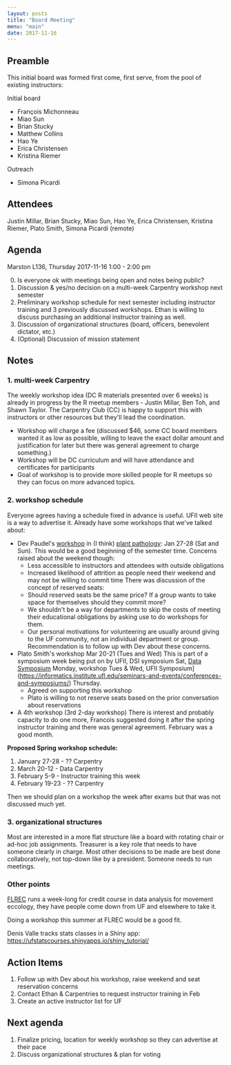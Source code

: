 ```yaml
---
layout: posts
title: "Board Meeting"
menu: "main"
date: 2017-11-16
---
```


## Preamble
This initial board was formed first come, first serve, from the pool of existing instructors:

Initial board

* François Michonneau
* Miao Sun
* Brian Stucky
* Matthew Collins
* Hao Ye
* Erica Christensen
* Kristina Riemer

Outreach

* Simona Picardi

## Attendees
Justin Millar, Brian Stucky, Miao Sun, Hao Ye, Erica Christensen, Kristina Riemer, Plato Smith, Simona Picardi (remote)

## Agenda

Marston L136, Thursday 2017-11-16 1:00 - 2:00 pm

0. Is everyone ok with meetings being open and notes being public?
1. Discussion & yes/no decision on a multi-week Carpentry workshop next semester
2. Preliminary workshop schedule for next semester including instructor training and 3 previously discussed workshops. Ethan is willing to discuss purchasing an additional instructor training as well.
3. Discussion of organizational structures (board, officers, benevolent dictator, etc.)
4. (Optional) Discussion of mission statement

## Notes

### 1. multi-week Carpentry
The weekly workshop idea (DC R materials presented over 6 weeks) is already in progress by the R meetup members - Justin Millar, Ben Toh, and Shawn Taylor. The Carpentry Club (CC) is happy to support this with instructors or other resources but they'll lead the coordination.
  - Workshop will charge a fee (discussed $46, some CC board members wanted it as low as possible, willing to leave the exact dollar amount and justification for later but there was general agreement to charge something.)
  - Workshop will be DC curriculum and will have attendance and certificates for participants
  - Goal of workshop is to provide more skilled people for R meetups so they can focus on more advanced topics.

### 2. workshop schedule
Everyone agrees having a schedule fixed in advance is useful. UFII web site is a way to advertise it. Already have some workshops that we've talked about:

- Dev Paudel's [workshop](https://ufplants.github.io/2018-01-27-ufl/) in (I think) [plant pathology](http://www.ufplants.org/): Jan 27-28 (Sat and Sun). This would be a good beginning of the semester time. Concerns raised about the weekend though:
  - Less accessible to instructors and attendees with outside obligations
  - Increased likelihood of attrition as people need their weekend and may not be willing to commit time
There was discussion of the concept of reserved seats:
  - Should reserved seats be the same price? If a group wants to take space for themselves should they commit more?
  - We shouldn't be a way for departments to skip the costs of meeting their educational obligations by asking use to do workshops for them.
  - Our personal motivations for volunteering are usually around giving to the UF community, not an individual department or group.
Recommendation is to follow up with Dev about these concerns.
- Plato Smith's workshop Mar 20-21 (Tues and Wed)
This is part of a symposium week being put on by UFII, DSI symposium Sat, [Data Symposium](https://www.eng.ufl.edu/news-events/events/1st-annual-data-symposium-conference-enabling-data-reproducibility-sustainability/) Monday, workshop Tues & Wed, UFII Symposium](https://informatics.institute.ufl.edu/seminars-and-events/conferences-and-symposiums/) Thursday.
  - Agreed on supporting this workshop
  - Plato is willing to not reserve seats based on the prior conversation about reservations
- A 4th workshop (3rd 2-day workshop)
There is interest and probably capacity to do one more, Francois suggested doing it after the spring instructor training and there was general agreement. February was a good month.

**Proposed Spring workshop schedule:**

1. January 27-28 - ?? Carpentry
1. March 20-12 - Data Carpentry
1. February 5-9 - Instructor training this week
1. February 19-23 - ?? Carpentry

Then we should plan on a workshop the week after exams but that was not discussed much yet.

### 3. organizational structures

Most are interested in a more flat structure like a board with rotating chair or ad-hoc job assignments. Treasurer is a key role that needs to have someone clearly in charge. Most other decisions to be made are best done collaboratively, not top-down like by a president. Someone needs to run meetings.

### Other points

[FLREC](http://flrec.ifas.ufl.edu/) runs a week-long for credit course in data analysis for movement eccology, they have people come down from UF and elsewhere to take it.

Doing a workshop this summer at FLREC would be a good fit.

Denis Valle tracks stats classes in a Shiny app: https://ufstatscourses.shinyapps.io/shiny_tutorial/

## Action Items

1. Follow up with Dev about his workshop, raise weekend and seat reservation concerns
1. Contact Ethan & Carpentries to request instructor training in Feb
1. Create an active instructor list for UF

## Next agenda

1. Finalize pricing, location for weekly workshop so they can advertise at their pace
1. Discuss organizational structures & plan for voting